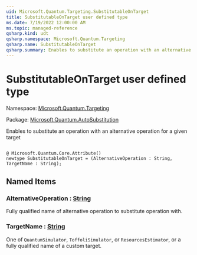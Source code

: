 ```yaml
---
uid: Microsoft.Quantum.Targeting.SubstitutableOnTarget
title: SubstitutableOnTarget user defined type
ms.date: 7/19/2022 12:00:00 AM
ms.topic: managed-reference
qsharp.kind: udt
qsharp.namespace: Microsoft.Quantum.Targeting
qsharp.name: SubstitutableOnTarget
qsharp.summary: Enables to substitute an operation with an alternative operation for a given target
---
```


# SubstitutableOnTarget user defined type

Namespace: [Microsoft.Quantum.Targeting](xref:Microsoft.Quantum.Targeting)

Package: [Microsoft.Quantum.AutoSubstitution](https://nuget.org/packages/Microsoft.Quantum.AutoSubstitution)


Enables to substitute an operation with an alternative operation for a given target

```qsharp

@ Microsoft.Quantum.Core.Attribute()
newtype SubstitutableOnTarget = (AlternativeOperation : String, TargetName : String);
```



## Named Items

### AlternativeOperation : [String](xref:microsoft.quantum.qsharp.valueliterals#string-literals)

Fully qualified name of alternative operation to substitute operation with.
### TargetName : [String](xref:microsoft.quantum.qsharp.valueliterals#string-literals)

One of `QuantumSimulator`, `ToffoliSimulator`, or `ResourcesEstimator`, or a fully qualified nameof a custom target.